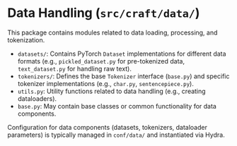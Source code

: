 # Data Handling (`src/craft/data/`)

This package contains modules related to data loading, processing, and tokenization.

- `datasets/`: Contains PyTorch `Dataset` implementations for different data formats (e.g., `pickled_dataset.py` for pre-tokenized data, `text_dataset.py` for handling raw text).
- `tokenizers/`: Defines the base `Tokenizer` interface (`base.py`) and specific tokenizer implementations (e.g., `char.py`, `sentencepiece.py`).
- `utils.py`: Utility functions related to data handling (e.g., creating dataloaders).
- `base.py`: May contain base classes or common functionality for data components.

Configuration for data components (datasets, tokenizers, dataloader parameters) is typically managed in `conf/data/` and instantiated via Hydra. 